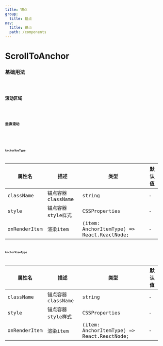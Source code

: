```yaml
---
title: 锚点
group: 
  title: 锚点
nav:
  title: 锚点
  path: /components
---
```


# ScrollToAnchor

### 基础用法
<code src="./demos/basic.tsx" />

### 滚动区域
<code src="./demos/index.tsx" />

### 垂直滚动
<code src="./demos/vertical.tsx" />

<API/>


#### AnchorNavType

| 属性名 | 描述 | 类型 | 默认值
| ----- |----- |----- |----- |
| className   | 锚点容器className | string |  \- |
| style   | 锚点容器style样式 | CSSProperties | \- |
| onRenderItem   | 渲染item | (item: AnchorItemType) => React.ReactNode; | \- |


#### AnchorViewType

| 属性名 | 描述 | 类型 | 默认值
| ----- |----- |----- |----- |
| className   | 锚点容器className | string |  \- |
| style   | 锚点容器style样式 | CSSProperties | \- |
| onRenderItem   | 渲染item | (item: AnchorItemType) => React.ReactNode; | \- |
